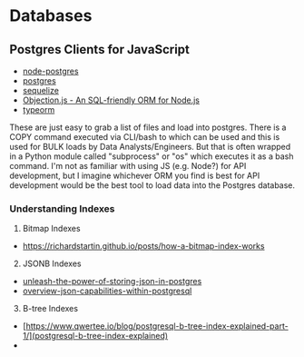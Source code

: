 # Databases


## Postgres Clients for JavaScript
- [node-postgres](https://node-postgres.com/)
- [postgres](https://github.com/porsager/postgres)
- [sequelize](https://github.com/sequelize/sequelize)
- [Objection.js - An SQL-friendly ORM for Node.js](https://vincit.github.io/objection.js/)
- [typeorm](https://github.com/typeorm/typeorm)

These are just easy to grab a list of files and load into postgres. There is a COPY command executed via CLI/bash to which can be used and this is used for BULK loads by Data Analysts/Engineers. But that is often wrapped in a Python module called "subprocess" or "os" which executes it as a bash command. I'm not as familiar with using JS (e.g. Node?) for API development, but I imagine whichever ORM you find is best for API development would be the best tool to load data into the Postgres database.


### Understanding Indexes
1. Bitmap Indexes
  - https://richardstartin.github.io/posts/how-a-bitmap-index-works
2. JSONB Indexes
  - [unleash-the-power-of-storing-json-in-postgres](https://rollout.io/blog/unleash-the-power-of-storing-json-in-postgres/)
  - [overview-json-capabilities-within-postgresql](https://severalnines.com/database-blog/overview-json-capabilities-within-postgresql)
3. B-tree Indexes
  - [https://www.qwertee.io/blog/postgresql-b-tree-index-explained-part-1/](postgresql-b-tree-index-explained)
  - 

